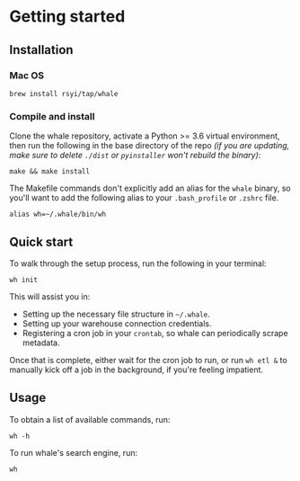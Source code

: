 # Getting started

## Installation

### Mac OS

```text
brew install rsyi/tap/whale
```

### Compile and install

Clone the whale repository, activate a Python &gt;= 3.6 virtual environment, then run the following in the base directory of the repo _\(if you are updating, make sure to delete `./dist` or `pyinstaller` won't rebuild the binary\)_:

```text
make && make install
```

The Makefile commands don't explicitly add an alias for the `whale` binary, so you'll want to add the following alias to your `.bash_profile` or `.zshrc` file.

```text
alias wh=~/.whale/bin/wh
```

## Quick start

To walk through the setup process, run the following in your terminal:

```text
wh init
```

This will assist you in:

* Setting up the necessary file structure in `~/.whale`.
* Setting up your warehouse connection credentials.
* Registering a cron job in your `crontab`, so whale can periodically scrape metadata.

Once that is complete, either wait for the cron job to run, or run `wh etl &` to manually kick off a job in the background, if you're feeling impatient.

## Usage

To obtain a list of available commands, run:

```text
wh -h
```

To run whale's search engine, run:

```text
wh
```

